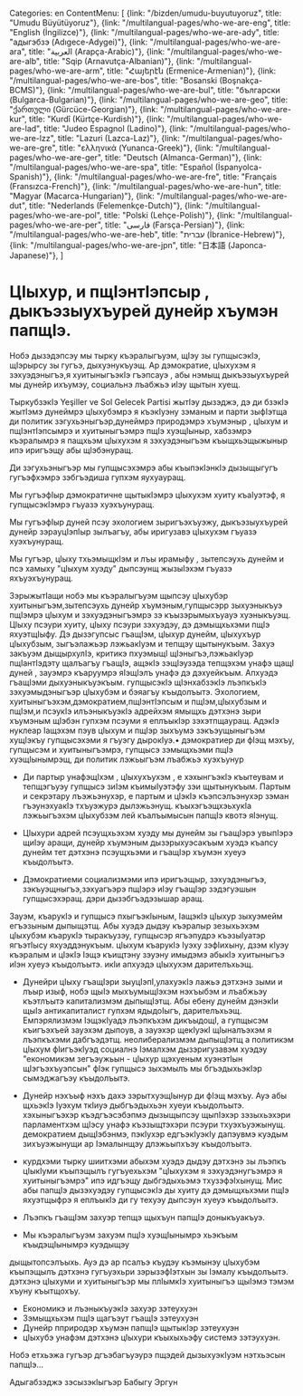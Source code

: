 Categories: en
ContentMenu: [
  {link: "/bizden/umudu-buyutuyoruz", title: "Umudu Büyütüyoruz"},
  {link: "/multilangual-pages/who-we-are-eng", title: "English (İngilizce)"},
  {link: "/multilangual-pages/who-we-are-ady", title: "адыгэбзэ (Adıgece-Adygei)"},
  {link: "/multilangual-pages/who-we-are-ara", title: "العربية (Arapça-Arabic)"},
  {link: "/multilangual-pages/who-we-are-alb", title: "Sqip (Arnavutça-Albanian)"},
  {link: "/multilangual-pages/who-we-are-arm", title: "Հայերէն (Ermenice-Armenian)"},
  {link: "/multilangual-pages/who-we-are-bos", title: "Bosanski (Boşnakça-BCMS)"},
  {link: "/multilangual-pages/who-we-are-bul", title: "български (Bulgarca-Bulgarian)"},
  {link: "/multilangual-pages/who-we-are-geo", title: "ქართული (Gürcüce-Georgian)"},
  {link: "/multilangual-pages/who-we-are-kur", title: "Kurdî (Kürtçe-Kurdish)"},
  {link: "/multilangual-pages/who-we-are-lad", title: "Judeo Espagnol (Ladino)"},
  {link: "/multilangual-pages/who-we-are-lzz", title: "Lazuri (Lazca-Laz)"},
  {link: "/multilangual-pages/who-we-are-gre", title: "ελληνικά (Yunanca-Greek)"},
  {link: "/multilangual-pages/who-we-are-ger", title: "Deutsch (Almanca-German)"},
  {link: "/multilangual-pages/who-we-are-spa", title: "Español (İspanyolca-Spanish)"},
  {link: "/multilangual-pages/who-we-are-fre", title: "Français (Fransızca-French)"},
  {link: "/multilangual-pages/who-we-are-hun", title: "Magyar (Macarca-Hungarian)"},
  {link: "/multilangual-pages/who-we-are-dut", title: "Nederlands (Felemenkçe-Dutch)"},
  {link: "/multilangual-pages/who-we-are-pol", title: "Polski (Lehçe-Polish)"},
  {link: "/multilangual-pages/who-we-are-per", title: "فارسى (Farsça-Persian)"},
  {link: "/multilangual-pages/who-we-are-heb", title: "עברית (İbranice-Hebrew)"},
  {link: "/multilangual-pages/who-we-are-jpn", title: "日本語 (Japonca-Japanese)"},
  ]

# ЦIыхур, и пщIэнтIэпсыр , дыкъэзыухъурей дунейр хъумэн папщIэ.

Нобэ дызэдэпсэу мы тырку къэралыгъуэм, щIэу зы гупщысэкIэ, щIэрырсу зы гугъэ, дыхуэнукъуэщ. Ар дэмократие, цIыхухэм я зэхуэдэныгъэ,я хуитыныгъэкIэ гъэпсауэ , абы нэмыщ дыкъэзыухъурей мы дунейр ихъумэу, социальнэ лъабжьэ иIэу щытын хуещ.

ТыркубзэкIэ Yeşiller ve Sol Gelecek Partisi жытIэу дызэджэ, дэ ди бзэкIэ жытIэмэ дунеймрэ цIыхубэмрэ я къэкIуэну зэманым и парти зыфIэтща ди политик зэгухьэныгъэр,дунеймрэ природэмрэ хъумэныр , цIыхум и пщIэнтIэпсымрэ и хуитыныгъэмрэ пщIэ хуэщIыныр, хабзэмрэ къэралымрэ я пащхьэм цIыхухэм я зэхуэдэныгъэм къыщхьэщыжыныр ипэ иригъэщу абы щIэбэнуращ.

Ди зэгухьэныгъэр мы гупщысэхэмрэ абы къыпэкIэнкIэ дызыщыгугъ гугъэфхэмрэ зэбгъэдиша гупхэм яухуауращ.

Мы гугъэфIыр дэмократичне щытыкIэмрэ цIыхухэм хуиту къаIуэтэф, я гупщысэкIэмрэ гъуазэ хуэхъунуращ.

Мы гугъэфIыр дуней псэу эхологием зыригъэхъуэжу, дыкъэзыухъурей дунейр зэрауцIэпIыр зылъагъу, абы иригузавэ цIыхухэм гъуазэ хуэхъунуращ.

Мы гугъэр, цIыху тхьэмыщкIэм и лъы ирамыфу , зытепсэухь дунейм и псэ хамыху "цIыхум хуэду" дыпсэунщ жызыIэхэм гъуазэ яхъуэхъунуращ.

ЗэрыжытIащи нобэ мы къэралыгъуэм щыпсэу цIыхубэр хуитыныгъэм,зытепсэухь дунейр хъумэным,гупщысэрр зыхуэныкъуэ пщIэмрэ цIыхум и зэхуэдэныгъэмрэ зэ къызэрымыхъуауэ хуэныкъуэщ. ЦIыху псэури хуиту, цIыху псэури зэхуэдэу, дэ дэмыщхьхэми пщIэ яхуэтщIыфу.
Дэ дызэгупсыс гъащIэм, цIыхур дунейм, цIыхухъур цIыхубзым, зыгъэлажьэр лэжьакIуэм и тепщэу щытынукъым.
Захуэ закъуэм дыщырхулIэ, критикэ пхуэмыщI щIэныгъэ,лэжьакIуэр пщIантIэдэту щалъагъу гъащIэ, ащэкIэ зэщIэузэда тепщэхэм унафэ щащI дуней , зауэмрэ къаруумрэ яIэщIэлъ унафэ дэ дэхуейкъым. 
Апхуэдэ гъащIэми дыхуэныкъуэкъым. гупщысэкIэ щIэнхабзэкIэ лъэпкъкIэ зэхуэмыдэныгъэр цIыхубэм и бэяагъу къыдолъытэ.
Эхологием, хуитыныгъэхэм,дэмократием,пщIэнтIэпсым и пщIэм,цIыхубзым и пщIэм,и псэукIэ илъэныкъуэкIэ адрейхэм ямыщхь дэтхэнэ зыри хъумэным щIэбэн гупхэм псэуми я еплъыкIэр зэхэтпщауращ. 
АдэкIэ нуклеар Iащэхэм пэув цIыхум и пщIэр зыхъумэ зэкъэущыныгъэм хущIэкъу гупщысэхэми я гъуэгу дырокIуэ.• дэмократиер ди фIэщ мэхъу, гупщысэм и хуитыныгъэмрэ, гупщысэ зэмыщхьэми пщIэ хуэщIынымрэщ, ди политик лэжьыгъэм лъабжьэ хуэхъунур

- Ди партыр унафэщIхэм , цIыхухъухэм , е хэхынгъэкIэ къытеувам и тепщэгъуэу гупщысэ зиIэм къимыIуэтэфу зэи щытынукъым. Партым и секрэтару лъэжьэнухэр, е партым и цIэкIэ къэпсэлъэнухэр зэман гъэунэхуакIэ тхъуэжурэ дылэжьэнущ. къыхэгъэщхэьхукIа лэжьыгъэхэм цIыхубзэм лей къалъымысын папщIэ квотэ яIэнущ.

- ЦIыхури адрей псэущхьэхэм хуэду мы дунейм зы гъащIэрэ увыпIэрэ щиIэу аращи, дунейр хъумэным дызэрыхуэсакъым хуэдэ къапсу дунейм тет дэтхэнэ псэущхьэми и гъащIэр хъумэн хуеуэ къыдолъытэ.

- Дэмократиеми социализмэми ипэ иригъэщыр, зэхуэдэныгъэ, зэкъуэщныгъэ,зэхуагъэрэ пщIэрэ иIэу гъащIэр зэдэгуэшын гупщысэхэращ. дэри дызэбгъэдэзышар аращ.

Зауэм, къарукIэ и гупщысэ пхыгъэкIыным, IащэкIэ цIыхур зыхуэмейм егъэзыным дыпыщэтщ.
Абы хуэдэ дыдэу къэралыр зезыхьэхэм цIыхубэм къарукIэ тыракъузэу, гупщысэр ягъэпудрэ 
къэзыIуатэр ягъэтIысу яхуэддэнукъым.
цIыхум къарукIэ Iуэху зэфIихыну, дзэм кIуэу къэралым и цIэкIэ Iэщэ къищтэну зэуэну имыдэмэ 
абыкIэ хуитыныгъэ иIэн хуеуэ къыдолъытэ. икIи апхуэдэ цIыхухэм дарителъхьэщ.

 

- Дунейри цIыху гъащIэри зыуцIэпI,улахуэкIэ лажьэ дэтхэнэ зыми и лъыр изыф, нобэ щыIэ мыхъумыщIэхэм нэхъыбэм и лъабжьэу къэтлъытэ капитализмэм дыпыщIэтщ. Абы ебену дунейм дэнэкIи щыIэ антикапиталист гупхэм ядыдоIыгъ, дарителъхьэщ. Емпэрялизмэм IэщэкIуадэ лъэпкъхэм дикъыдощI, а гупщысэм къигъэхъей зауэхэм дыпоув, а зауэхэр щекIуэкI щIыналъэхэм я лъэпкъхэми дабгъэдэтщ. неолиберализмэм дыпыщIэтщ а политикэм цIыхум фIигъэкIуэд социалнэ Iэмалхэм дызэригузавэм хуэдэу "економикэм зегъэужьын - цIыхур щэхуеным хуэнэтIын щIэгъэхъуэпсын" фIэк гупщысэ зыхэмылъ мы бгъэдыхьэкIэр сымэджагъэу къыдолъытэ. 

- Дунейр нэхъыф нэхъ дахэ зэрытхуэщIынур ди фIэщ мэхъу. Ауэ абы щхьэкIэ Iуэхум ткIиуэ дыбгъэдыхьэн хуеуи къыдолъытэ. хэхыныгъэхэр къэдгъэсэбэпмэ дызыщыпсэу щыпIэхэр зэзыхьэхэри парламентхэм щIэсу унафэ къэзыщтэхэри псэури тхуэхъуэжынущ. демократием дыщIэбэнмэ, пэкIухэр едгъэкIуэкIу дапэувмэ куэдым зихъуэжынущи ар Iэмалынщэу длэжьыпхъэу къыдолъытэ.
- курдхэми тырку шиитхэми абыхэм хуэдэ дыдэу дэтхэнэ зы лъэпкъ цIыкIуми къыпэщылъ гугъуехьхэм "цIыхухэм я зэхуэдэнугъэмрэ я хуитыныгъэмрэ" ипэ идгъэщу дыбгэдыхьэмэ тхузэфэIхынущ. Мис абы папщIэ дызэхуэдэу гупщысэкIэ ды хуиту дэ дэмыщхьхэми пщIэ яхуэтщыфрэ я еплъыкIэ ди гу техуэу дыпсэун хуеуэ къыдолъытэ.
- Лъэпкъ гъащIэм захуэр тепщэ щыхъун папщIэ доныкъуакъуэ.
- Мы къэралыгъуэм захуэм пщIэ хуэщIынымрэ хьэкъым къыдэщIынымрэ куэдыщэу 

дыщытопсэлъыхь. Ауэ дэ ар псалъэ къудэу къэмынэу цIыхубэм къыпэщылъ дэтхэнэ гугъуэхьри зэрызэфIэтхын зы Iэмалу къыдолъытэ. дэтхэнэ цIыхуми и хуитыныгъэр мы плIымкIэ хуитыныгъэ щыIэмэ тэмэм хъуну къытщохъу.

- Економикэ и лъэныкъуэкIэ захуэр зэтеухуэн
- Зэмыщхьхэм пщIэ щагъэут гъащIэ зэтеухуэн
- Дунейр пприродэр хъумэн папщIэ щытыкIэр зэтеухуэн
- цIыхубэ унафэм дэтхэнэ цIыхури къыхыхьэфу системэ зэтэухуэн.

Нобэ етхьэжа гугъэр дгъэбагъуэурэ пщэдей дызыхуэкIуэм нэтхьэсын папщIэ...

 Aдыгабзэджэ зэсызэкlыгъэр Бабыгу Эргун